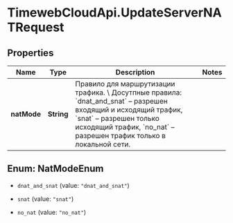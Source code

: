 # TimewebCloudApi.UpdateServerNATRequest

## Properties

Name | Type | Description | Notes
------------ | ------------- | ------------- | -------------
**natMode** | **String** | Правило для маршрутизации трафика. \\  Досутпные правила: &#x60;dnat_and_snat&#x60; – разрешен входящий и исходящий трафик, &#x60;snat&#x60; – разрешен только исходящий трафик, &#x60;no_nat&#x60; – разрешен трафик только в локальной сети. | 



## Enum: NatModeEnum


* `dnat_and_snat` (value: `"dnat_and_snat"`)

* `snat` (value: `"snat"`)

* `no_nat` (value: `"no_nat"`)




